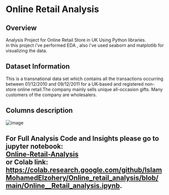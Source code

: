  # Online Retail Analysis

## Overview 
Analysis Project for Online Retail Store in UK Using Python libraries.<br>
in this project i've performed EDA , also i've used seaborn and matplotlib for visualizing the data.
## Dataset Information
This is a transnational data set which contains all the transactions occurring between 01/12/2010 and 09/12/2011 for a UK-based and registered non-store online retail.The company mainly sells unique all-occasion gifts. Many customers of the company are wholesalers.
## Columns description
![image](https://github.com/user-attachments/assets/028fd2ed-11b6-4719-8d9e-f862cba43647)
## For Full Analysis Code and Insights please go to jupyter notebook:<br> [Online-Retail-Analysis](./Online__Retail_analysis.ipynb) <br> or Colab link:<br> https://colab.research.google.com/github/IslamMohamedElzohery/Online_retail_analysis/blob/main/Online__Retail_analysis.ipynb.
